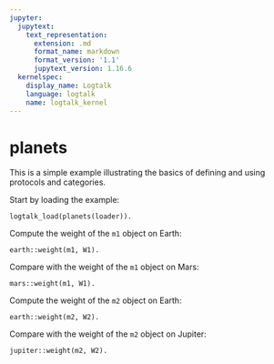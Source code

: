 ```yaml
---
jupyter:
  jupytext:
    text_representation:
      extension: .md
      format_name: markdown
      format_version: '1.1'
      jupytext_version: 1.16.6
  kernelspec:
    display_name: Logtalk
    language: logtalk
    name: logtalk_kernel
---
```


<!--
________________________________________________________________________

This file is part of Logtalk <https://logtalk.org/>  
SPDX-FileCopyrightText: 1998-2025 Paulo Moura <pmoura@logtalk.org>  
SPDX-License-Identifier: Apache-2.0

Licensed under the Apache License, Version 2.0 (the "License");
you may not use this file except in compliance with the License.
You may obtain a copy of the License at

    http://www.apache.org/licenses/LICENSE-2.0

Unless required by applicable law or agreed to in writing, software
distributed under the License is distributed on an "AS IS" BASIS,
WITHOUT WARRANTIES OR CONDITIONS OF ANY KIND, either express or implied.
See the License for the specific language governing permissions and
limitations under the License.
________________________________________________________________________
-->

# planets

This is a simple example illustrating the basics of defining and using
protocols and categories.

Start by loading the example:

```logtalk
logtalk_load(planets(loader)).
```

Compute the weight of the `m1` object on Earth:

```logtalk
earth::weight(m1, W1).
```

<!--
W1 = 29.40.
-->

Compare with the weight of the `m1` object on Mars:

```logtalk
mars::weight(m1, W1).
```

<!--
W1 = 11.16.
-->

Compute the weight of the `m2` object on Earth:

```logtalk
earth::weight(m2, W2).
```

<!--
W2 = 39.20.
-->

Compare with the weight of the `m2` object on Jupiter:

```logtalk
jupiter::weight(m2, W2).
```

<!--
W2 = 92.48.
-->
